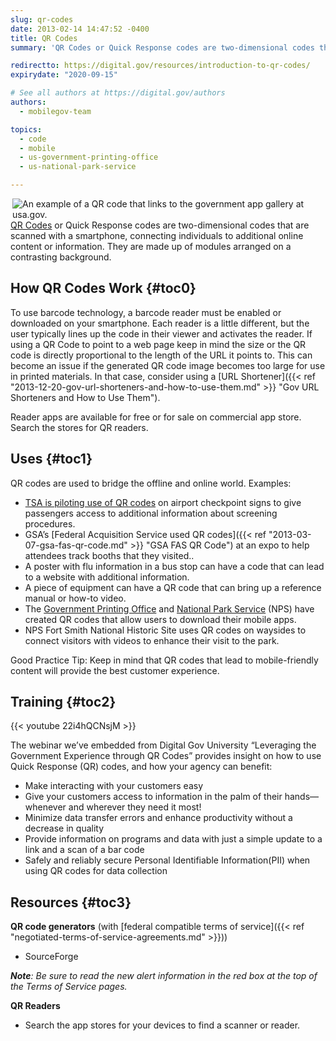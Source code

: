 ```yaml
---
slug: qr-codes
date: 2013-02-14 14:47:52 -0400
title: QR Codes
summary: 'QR Codes or Quick Response codes are two-dimensional codes that are scanned with a smartphone, connecting individuals to additional online content or information.'

redirectto: https://digital.gov/resources/introduction-to-qr-codes/
expirydate: "2020-09-15"

# See all authors at https://digital.gov/authors
authors:
  - mobilegov-team

topics:
  - code
  - mobile
  - us-government-printing-office
  - us-national-park-service

---
```


<img src="https://s3.amazonaws.com/digitalgov/_legacy-img/2013/12/USAgovAppsgalleryQRcode.png" align="right" alt="An example of a QR code that links to the government app gallery at usa.gov.">[QR Codes](http://en.wikipedia.org/wiki/QR_codes) or Quick Response codes are two-dimensional codes that are scanned with a smartphone, connecting individuals to additional online content or information. They are made up of modules arranged on a contrasting background.

## <a name="x-How QR Codes Work"></a>How QR Codes Work {#toc0}

To use barcode technology, a barcode reader must be enabled or downloaded on your smartphone. Each reader is a little different, but the user typically lines up the code in their viewer and activates the reader. If using a QR Code to point to a web page keep in mind the size or the QR code is directly proportional to the length of the URL it points to. This can become an issue if the generated QR code image becomes too large for use in printed materials. In that case, consider using a [URL Shortener]({{< ref "2013-12-20-gov-url-shorteners-and-how-to-use-them.md" >}} "Gov URL Shorteners and How to Use Them").

Reader apps are available for free or for sale on commercial app store. Search the stores for QR readers.

## Uses {#toc1}

QR codes are used to bridge the offline and online world. Examples:

  * [TSA is piloting use of QR codes](http://www.tsa.gov/press/qr_codes.shtm) on airport checkpoint signs to give passengers access to additional information about screening procedures.
  * GSA&#8217;s [Federal Acquisition Service used QR codes]({{< ref "2013-03-07-gsa-fas-qr-code.md" >}} "GSA FAS QR Code") at an expo to help attendees track booths that they visited..
  * A poster with flu information in a bus stop can have a code that can lead to a website with additional information.
  * A piece of equipment can have a QR code that can bring up a reference manual or how-to video.
  * The [Government Printing Office](http://www.gpo.gov/mobile/) and [National Park Service](http://www.nps.gov/nama/photosmultimedia/app-page.htm) (NPS) have created QR codes that allow users to download their mobile apps.
  * NPS Fort Smith National Historic Site uses QR codes on waysides to connect visitors with videos to enhance their visit to the park.

Good Practice Tip: Keep in mind that QR codes that lead to mobile-friendly content will provide the best customer experience.

## <a name="x-Training"></a>Training {#toc2}

{{< youtube 22i4hQCNsjM >}}
  
The webinar we&#8217;ve embedded from Digital Gov University &#8220;Leveraging the Government Experience through QR Codes&#8221; provides insight on how to use Quick Response (QR) codes, and how your agency can benefit:

  * Make interacting with your customers easy
  * Give your customers access to information in the palm of their hands—whenever and wherever they need it most!
  * Minimize data transfer errors and enhance productivity without a decrease in quality
  * Provide information on programs and data with just a simple update to a link and a scan of a bar code
  * Safely and reliably secure Personal Identifiable Information(PII) when using QR codes for data collection

## <a name="x-Resources"></a>Resources {#toc3}

**QR code generators** (with [federal compatible terms of service]({{< ref "negotiated-terms-of-service-agreements.md" >}}))

  * SourceForge

_**Note**: Be sure to read the new alert information in the red box at the top of the Terms of Service pages._

**QR Readers**

  * Search the app stores for your devices to find a scanner or reader.
